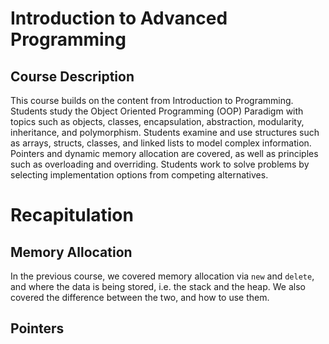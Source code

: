 # Introduction to Advanced Programming

## Course Description

This course builds on the content from Introduction to Programming. Students study the Object Oriented Programming (OOP) Paradigm with topics such as objects, classes, encapsulation, abstraction, modularity, inheritance, and polymorphism. Students examine and use structures such as arrays, structs, classes, and linked lists to model complex information. Pointers and dynamic memory allocation are covered, as well as principles such as overloading and overriding. Students work to solve problems by selecting implementation options from competing alternatives.

# Recapitulation

## Memory Allocation

In the previous course, we covered memory allocation via `new` and `delete`, and where the data is being stored, i.e. the stack and the heap. We also covered the difference between the two, and how to use them.

## Pointers

